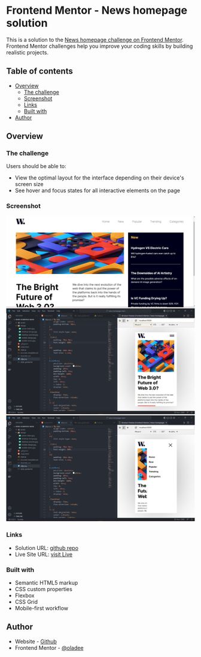 # Frontend Mentor - News homepage solution

This is a solution to the [News homepage challenge on Frontend Mentor](https://www.frontendmentor.io/challenges/news-homepage-H6SWTa1MFl). Frontend Mentor challenges help you improve your coding skills by building realistic projects. 

## Table of contents

- [Overview](#overview)
  - [The challenge](#the-challenge)
  - [Screenshot](#screenshot)
  - [Links](#links)
  - [Built with](#built-with)
- [Author](#author)

## Overview

### The challenge

Users should be able to:

- View the optimal layout for the interface depending on their device's screen size
- See hover and focus states for all interactive elements on the page

### Screenshot

![](./Screenshot67.png)
![](./Screenshot68.png)
![](./Screenshot69.png)

### Links

- Solution URL: [github repo](https://github.com/oladee/news-homepage-main)
- Live Site URL: [visit Live]()


### Built with

- Semantic HTML5 markup
- CSS custom properties
- Flexbox
- CSS Grid
- Mobile-first workflow

## Author

- Website - [Github](https://github.com/oladee)
- Frontend Mentor - [@oladee](https://www.frontendmentor.io/profile/oladee)
